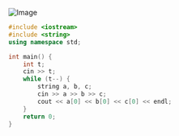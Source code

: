 
![Image](https://github.com/user-attachments/assets/3a1e187f-bc6e-47c6-97fe-0b96e68e5932)
```cpp
#include <iostream>
#include <string>
using namespace std;

int main() {
    int t;
    cin >> t;
    while (t--) {
        string a, b, c;
        cin >> a >> b >> c;
        cout << a[0] << b[0] << c[0] << endl;
    }
    return 0;
}
